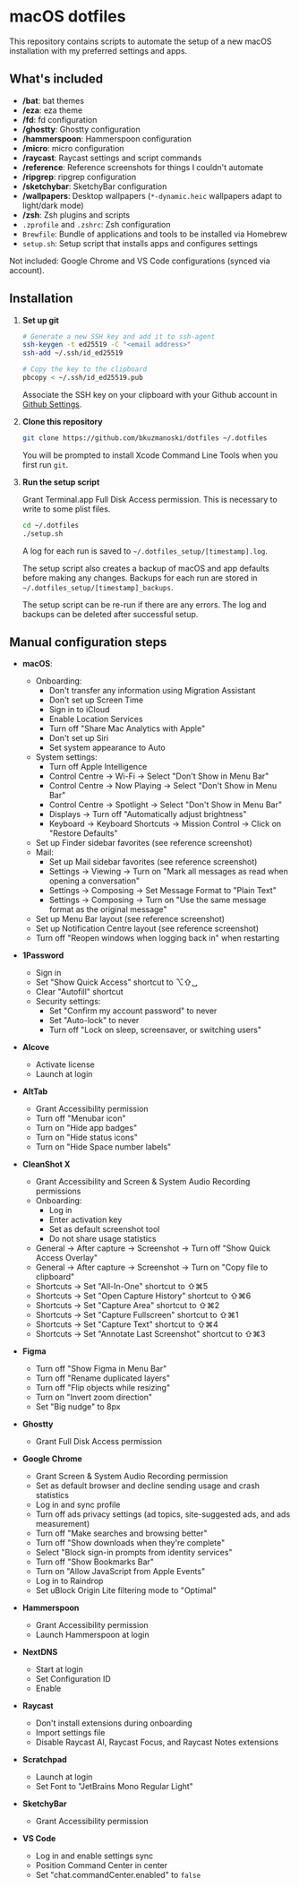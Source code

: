 # macOS dotfiles

This repository contains scripts to automate the setup of a new macOS installation with my preferred settings and apps.

## What's included

- **/bat**: bat themes
- **/eza**: eza theme
- **/fd**: fd configuration
- **/ghostty**: Ghostty configuration
- **/hammerspoon**: Hammerspoon configuration
- **/micro**: micro configuration
- **/raycast**: Raycast settings and script commands
- **/reference**: Reference screenshots for things I couldn't automate
- **/ripgrep**: ripgrep configuration
- **/sketchybar**: SketchyBar configuration
- **/wallpapers**: Desktop wallpapers (`*-dynamic.heic` wallpapers adapt to light/dark mode)
- **/zsh**: Zsh plugins and scripts
- `.zprofile` and `.zshrc`: Zsh configuration
- `Brewfile`: Bundle of applications and tools to be installed via Homebrew
- `setup.sh`: Setup script that installs apps and configures settings

Not included: Google Chrome and VS Code configurations (synced via account).

## Installation

1. **Set up git**

   ```zsh
   # Generate a new SSH key and add it to ssh-agent
   ssh-keygen -t ed25519 -C "<email address>"
   ssh-add ~/.ssh/id_ed25519

   # Copy the key to the clipboard
   pbcopy < ~/.ssh/id_ed25519.pub
   ```

   Associate the SSH key on your clipboard with your Github account in [Github Settings](https://github.com/settings/keys).

2. **Clone this repository**

   ```zsh
   git clone https://github.com/bkuzmanoski/dotfiles ~/.dotfiles
   ```

   You will be prompted to install Xcode Command Line Tools when you first run `git`.

3. **Run the setup script**

   Grant Terminal.app Full Disk Access permission. This is necessary to write to some plist files.

   ```zsh
   cd ~/.dotfiles
   ./setup.sh
   ```

   A log for each run is saved to `~/.dotfiles_setup/[timestamp].log`.

   The setup script also creates a backup of macOS and app defaults before making any changes. Backups for each run are stored in `~/.dotfiles_setup/[timestamp]_backups`.

   The setup script can be re-run if there are any errors. The log and backups can be deleted after successful setup.

## Manual configuration steps

- **macOS**:

  - Onboarding:
    - Don't transfer any information using Migration Assistant
    - Don't set up Screen Time
    - Sign in to iCloud
    - Enable Location Services
    - Turn off "Share Mac Analytics with Apple"
    - Don't set up Siri
    - Set system appearance to Auto
  - System settings:
    - Turn off Apple Intelligence
    - Control Centre → Wi-Fi → Select "Don't Show in Menu Bar"
    - Control Centre → Now Playing → Select "Don't Show in Menu Bar"
    - Control Centre → Spotlight → Select "Don't Show in Menu Bar"
    - Displays → Turn off "Automatically adjust brightness"
    - Keyboard → Keyboard Shortcuts -> Mission Control -> Click on "Restore Defaults"
  - Set up Finder sidebar favorites (see reference screenshot)
  - Mail:
    - Set up Mail sidebar favorites (see reference screenshot)
    - Settings → Viewing → Turn on "Mark all messages as read when opening a conversation"
    - Settings → Composing → Set Message Format to "Plain Text"
    - Settings → Composing → Turn on "Use the same message format as the original message"
  - Set up Menu Bar layout (see reference screenshot)
  - Set up Notification Centre layout (see reference screenshot)
  - Turn off "Reopen windows when logging back in" when restarting

- **1Password**

  - Sign in
  - Set "Show Quick Access" shortcut to ⌥⇧␣
  - Clear "Autofill" shortcut
  - Security settings:
    - Set "Confirm my account password" to never
    - Set "Auto-lock" to never
    - Turn off "Lock on sleep, screensaver, or switching users"

- **Alcove**

  - Activate license
  - Launch at login

- **AltTab**

  - Grant Accessibility permission
  - Turn off "Menubar icon"
  - Turn on "Hide app badges"
  - Turn on "Hide status icons"
  - Turn on "Hide Space number labels"

- **CleanShot X**

  - Grant Accessibility and Screen & System Audio Recording permissions
  - Onboarding:
    - Log in
    - Enter activation key
    - Set as default screenshot tool
    - Do not share usage statistics
  - General → After capture → Screenshot → Turn off "Show Quick Access Overlay"
  - General → After capture → Screenshot → Turn on "Copy file to clipboard"
  - Shortcuts → Set "All-In-One" shortcut to ⇧⌘5
  - Shortcuts → Set "Open Capture History" shortcut to ⇧⌘6
  - Shortcuts → Set "Capture Area" shortcut to ⇧⌘2
  - Shortcuts → Set "Capture Fullscreen" shortcut to ⇧⌘1
  - Shortcuts → Set "Capture Text" shortcut to ⇧⌘4
  - Shortcuts → Set "Annotate Last Screenshot" shortcut to ⇧⌘3

- **Figma**

  - Turn off "Show Figma in Menu Bar"
  - Turn off "Rename duplicated layers"
  - Turn off "Flip objects while resizing"
  - Turn on "Invert zoom direction"
  - Set "Big nudge" to 8px

- **Ghostty**

  - Grant Full Disk Access permission

- **Google Chrome**

  - Grant Screen & System Audio Recording permission
  - Set as default browser and decline sending usage and crash statistics
  - Log in and sync profile
  - Turn off ads privacy settings (ad topics, site-suggested ads, and ads measurement)
  - Turn off "Make searches and browsing better"
  - Turn off "Show downloads when they're complete"
  - Select "Block sign-in prompts from identity services"
  - Turn off "Show Bookmarks Bar"
  - Turn on "Allow JavaScript from Apple Events"
  - Log in to Raindrop
  - Set uBlock Origin Lite filtering mode to "Optimal"

- **Hammerspoon**

  - Grant Accessibility permission
  - Launch Hammerspoon at login

- **NextDNS**

  - Start at login
  - Set Configuration ID
  - Enable

- **Raycast**

  - Don't install extensions during onboarding
  - Import settings file
  - Disable Raycast AI, Raycast Focus, and Raycast Notes extensions

- **Scratchpad**

  - Launch at login
  - Set Font to "JetBrains Mono Regular Light"

- **SketchyBar**

  - Grant Accessibility permission

- **VS Code**

  - Log in and enable settings sync
  - Position Command Center in center
  - Set "chat.commandCenter.enabled" to `false`
